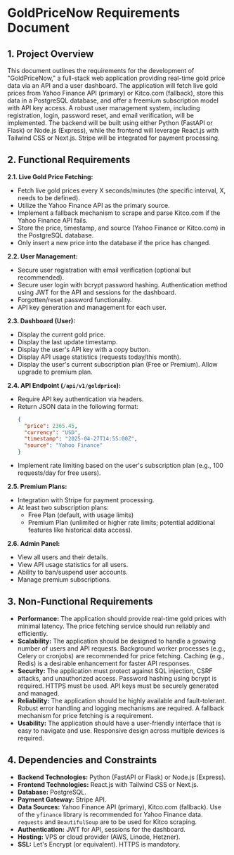 # GoldPriceNow Requirements Document

## 1. Project Overview

This document outlines the requirements for the development of "GoldPriceNow," a full-stack web application providing real-time gold price data via an API and a user dashboard.  The application will fetch live gold prices from Yahoo Finance API (primary) or Kitco.com (fallback), store this data in a PostgreSQL database, and offer a freemium subscription model with API key access.  A robust user management system, including registration, login, password reset, and email verification, will be implemented.  The backend will be built using either Python (FastAPI or Flask) or Node.js (Express), while the frontend will leverage React.js with Tailwind CSS or Next.js.  Stripe will be integrated for payment processing.

## 2. Functional Requirements

**2.1.  Live Gold Price Fetching:**

*   Fetch live gold prices every X seconds/minutes (the specific interval, X, needs to be defined).
*   Utilize the Yahoo Finance API as the primary source.
*   Implement a fallback mechanism to scrape and parse Kitco.com if the Yahoo Finance API fails.
*   Store the price, timestamp, and source (Yahoo Finance or Kitco.com) in the PostgreSQL database.
*   Only insert a new price into the database if the price has changed.

**2.2. User Management:**

*   Secure user registration with email verification (optional but recommended).
*   Secure user login with bcrypt password hashing.  Authentication method using JWT for the API and sessions for the dashboard.
*   Forgotten/reset password functionality.
*   API key generation and management for each user.

**2.3. Dashboard (User):**

*   Display the current gold price.
*   Display the last update timestamp.
*   Display the user's API key with a copy button.
*   Display API usage statistics (requests today/this month).
*   Display the user's current subscription plan (Free or Premium).  Allow upgrade to premium plan.


**2.4. API Endpoint (`/api/v1/goldprice`):**

*   Require API key authentication via headers.
*   Return JSON data in the following format:
    ```json
    {
      "price": 2365.45,
      "currency": "USD",
      "timestamp": "2025-04-27T14:55:00Z",
      "source": "Yahoo Finance"
    }
    ```
*   Implement rate limiting based on the user's subscription plan (e.g., 100 requests/day for free users).

**2.5. Premium Plans:**

*   Integration with Stripe for payment processing.
*   At least two subscription plans:
    *   Free Plan (default, with usage limits)
    *   Premium Plan (unlimited or higher rate limits; potential additional features like historical data access).

**2.6. Admin Panel:**

*   View all users and their details.
*   View API usage statistics for all users.
*   Ability to ban/suspend user accounts.
*   Manage premium subscriptions.


## 3. Non-Functional Requirements

*   **Performance:** The application should provide real-time gold prices with minimal latency.  The price fetching service should run reliably and efficiently.
*   **Scalability:** The application should be designed to handle a growing number of users and API requests.  Background worker processes (e.g., Celery or cronjobs) are recommended for price fetching.  Caching (e.g., Redis) is a desirable enhancement for faster API responses.
*   **Security:**  The application must protect against SQL injection, CSRF attacks, and unauthorized access.  Password hashing using bcrypt is required. HTTPS must be used. API keys must be securely generated and managed.
*   **Reliability:** The application should be highly available and fault-tolerant.  Robust error handling and logging mechanisms are required.  A fallback mechanism for price fetching is a requirement.
*   **Usability:** The application should have a user-friendly interface that is easy to navigate and use. Responsive design across multiple devices is required.


## 4. Dependencies and Constraints

*   **Backend Technologies:** Python (FastAPI or Flask) or Node.js (Express).
*   **Frontend Technologies:** React.js with Tailwind CSS or Next.js.
*   **Database:** PostgreSQL.
*   **Payment Gateway:** Stripe API.
*   **Data Sources:** Yahoo Finance API (primary), Kitco.com (fallback).  Use of the `yfinance` library is recommended for Yahoo Finance data. `requests` and `BeautifulSoup` are to be used for Kitco scraping.
*   **Authentication:** JWT for API, sessions for the dashboard.
*   **Hosting:** VPS or cloud provider (AWS, Linode, Hetzner).
*   **SSL:** Let's Encrypt (or equivalent).  HTTPS is mandatory.
